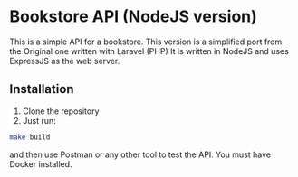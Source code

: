 # Bookstore API (NodeJS version)

This is a simple API for a bookstore. This version is a simplified port from the Original one written with Laravel (PHP)
It is written in NodeJS and uses ExpressJS as the web server.

## Installation

1. Clone the repository
2. Just run:
```bash
make build
```
and then use Postman or any other tool to test the API. 
You must have Docker installed.